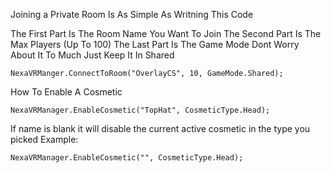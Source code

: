 Joining a Private Room Is As Simple As Writning This Code

The First Part Is The Room Name You Want To Join 
The Second Part Is The Max Players (Up To 100) 
The Last Part Is The Game Mode Dont Worry About It To Much Just Keep It In Shared

```Csharp
NexaVRManger.ConnectToRoom("OverlayCS", 10, GameMode.Shared);
```
How To Enable A Cosmetic
```Csharp
NexaVRManager.EnableCosmetic("TopHat", CosmeticType.Head);
```
If name is blank it will disable the current active cosmetic in the type you picked
Example:
```Csharp
NexaVRManager.EnableCosmetic("", CosmeticType.Head);
```
